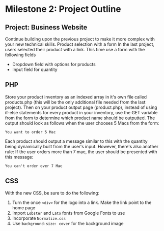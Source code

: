 # Milestone 2: Project Outline

## Project: Business Website
Continue building upon the previous project to make it more complex with your new technical skills. 
Product selection with a form
In the last project, users selected their product with a link. This time use a form with the following fields
- Dropdown field with options for products
- Input field for quantity

## PHP
Store your product inventory as an indexed array in it's own file called products.php (this will be the only additional file needed from the last project). Then on your product output page (product.php), instead of using if-else statements for every product in your inventory, use the GET variable from the form to determine which product name should be outputted. The output should look as follows when the user chooses 5 Macs from the form:

`You want to order 5 Mac`

Each product should output a message similar to this with the quantity being dynamically built from the user's input. However, there's also another rule: If the user orders more than 7 mac, the user should be presented with this message:

`You can't order over 7 Mac`

## CSS
With the new CSS, be sure to do the following:
1. Turn the once `<div>` for the logo into a link. Make the link point to the home page
2. Import `Lobster` and `Lato` fonts from Google Fonts to use
3. Incorporate `Normalize.css`
4. Use `background-size: cover` for the background image
